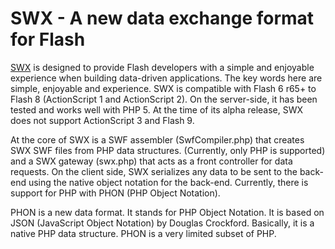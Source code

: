 # SWX - A new data exchange format for Flash

<a href="http://swxformat.org/">SWX</a> is designed to provide Flash developers with a simple and enjoyable experience when building data-driven applications. The key words here are simple, enjoyable and experience. SWX is compatible with Flash 6 r65+ to Flash 8 (ActionScript 1 and ActionScript 2). On the server-side, it has been tested and works well with PHP 5. At the time of its alpha release, SWX does not support ActionScript 3 and Flash 9.

At the core of SWX is a SWF assembler (SwfCompiler.php) that creates SWX SWF files from PHP data structures. (Currently, only PHP is supported) and a SWX gateway (swx.php) that acts as a front controller for data requests. On the client side, SWX serializes any data to be sent to the back-end using the native object notation for the back-end. Currently, there is support for PHP with PHON (PHP Object Notation).

PHON is a new data format. It stands for PHP Object Notation. It is based on JSON (JavaScript Object Notation) by Douglas Crockford. Basically, it is a native PHP data structure. PHON is a very limited subset of PHP.
